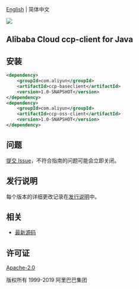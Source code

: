 [English](README.md) | 简体中文

![](https://aliyunsdk-pages.alicdn.com/icons/AlibabaCloud.svg)

## Alibaba Cloud ccp-client for Java


## 安装

```xml
<dependency>
    <groupId>com.aliyun</groupId>
    <artifactId>ccp-baseclient</artifactId>
    <version>1.0-SNAPSHOT</version>
</dependency>
<dependency>
    <groupId>com.aliyun</groupId>
    <artifactId>ccp-oss-client</artifactId>
    <version>1.0-SNAPSHOT</version>
</dependency>
```

## 问题
[提交 Issue](https://github.com/aliyun/aliyun-ccp/issues/new)，不符合指南的问题可能会立即关闭。

## 发行说明
每个版本的详细更改记录在[发行说明](./ChangeLog.txt)中。

## 相关
* [最新源码](https://github.com/aliyun/aliyun-ccp/tree/master/osspath-sdk/java)

## 许可证
[Apache-2.0](http://www.apache.org/licenses/LICENSE-2.0)

版权所有 1999-2019 阿里巴巴集团


